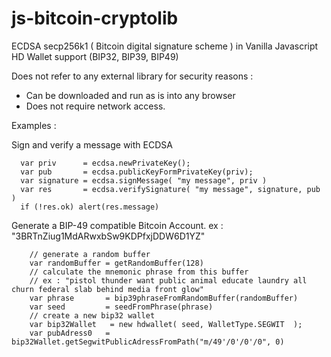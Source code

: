 # js-bitcoin-cryptolib

ECDSA secp256k1 ( Bitcoin digital signature scheme ) in Vanilla Javascript 
HD Wallet support (BIP32, BIP39, BIP49)


Does not refer to any external library for security reasons :

* Can be downloaded and run as is into any browser
* Does not require network access.

Examples :

Sign and verify a message with ECDSA
```
  var priv      = ecdsa.newPrivateKey();
  var pub       = ecdsa.publicKeyFormPrivateKey(priv);
  var signature = ecdsa.signMessage( "my message", priv )
  var res       = ecdsa.verifySignature( "my message", signature, pub )
  if (!res.ok) alert(res.message)
```

Generate a BIP-49 compatible Bitcoin Account.  ex : "3BRTnZiug1MdARwxbSw9KDPfxjDDW6D1YZ"
```
    // generate a random buffer
    var randomBuffer = getRandomBuffer(128)
    // calculate the mnemonic phrase from this buffer
    // ex : "pistol thunder want public animal educate laundry all churn federal slab behind media front glow"
    var phrase       = bip39phraseFromRandomBuffer(randomBuffer)
    var seed         = seedFromPhrase(phrase)
    // create a new bip32 wallet
    var bip32Wallet   = new hdwallet( seed, WalletType.SEGWIT  );
    var pubAdress0   = bip32Wallet.getSegwitPublicAdressFromPath("m/49'/0'/0'/0", 0)
```
